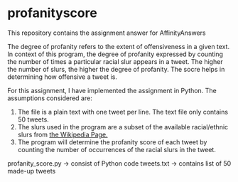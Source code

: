 # profanityscore
This repository contains the assignment answer for AffinityAnswers

The degree of profanity refers to the extent of offensiveness in a given text. In context of this program, the degree of profanity expressed by counting the number of times a particular racial slur appears in a tweet. The higher the number of slurs, the higher the degree of profanity. The socre helps in determining how offensive a tweet is. 

For this assignment, I have implemented the assignment in Python.
The assumptions considered are:
1. The file is a plain text with one tweet per line. The text file only contains 50 tweets.
2. The slurs used in the program are a subset of the available racial/ethnic slurs from [the Wikipedia Page.](https://en.wikipedia.org/wiki/List_of_ethnic_slurs)
3. The program will determine the profanity score of each tweet by counting the number of occurrences of the racial slurs in the tweet.



profanity_score.py -> consist of Python code
tweets.txt -> contains list of 50 made-up tweets
